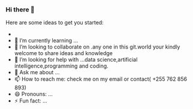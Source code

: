 ### Hi there 👋



Here are some ideas to get you started:

- 
- 🌱 I’m currently learning ...
- 👯 I’m looking to collaborate on .any one in this git.world your kindly welcome to share ideas and knowledge
- 🤔 I’m looking for help with ...data science,artificial intelligence,programming and coding.
- 💬 Ask me about ...
- 📫 How to reach me: check me on my email or contact( +255 762 856 893)
- 😄 Pronouns: ...
- ⚡ Fun fact: ...

